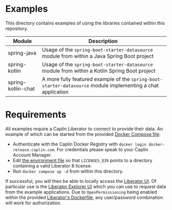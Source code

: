# Examples

This directory contains examples of using the libraries contained within this repository.

| Module             | Description                                                                                                  |
|--------------------|--------------------------------------------------------------------------------------------------------------|
| spring-java        | Usage of the `spring-boot-starter-datasource` module from within a Java Spring Boot project                  |
| spring-kotlin      | Usage of the `spring-boot-starter-datasource` module from within a Kotlin Spring Boot project                |
| spring-kotlin-chat | A more fully featured example of the `spring-boot-starter-datasource` module implementing a chat application |

# Requirements

All examples require a Caplin Liberator to connect to provide their data. An example of which can be started from the
provided [Docker Compose file](compose.yaml):

* Authenticate with the Caplin Docker Registry with `docker login docker-release.caplin.com`. For credentials please speak to your Caplin Account Manager.
* Edit [the environment file](.env) so that `LICENSES_DIR` points to a directory containing a valid Liberator 8 license.
* Run `docker compose up -d` from within this directory.

If successful, you will then be able to locally access the [Liberator UI](http://localhost:18080).
Of particular use is the [Liberator Explorer UI](http://localhost:18080/diagnostics/liberatorexplorer_react/index.html)
which you can use to request data from the example applications. Due to `OpenPermissioning` being enabled within the
provided [Liberator's Dockerfile](docker/liberator/Dockerfile), any user/password combination will work for
authorization.
